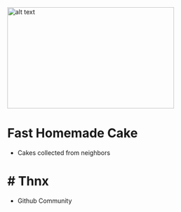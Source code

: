 <img src="https://farukguler.com/assets/img/handbook.jpg" alt="alt text" width="380" height="230">

# Fast Homemade Cake
- Cakes collected from neighbors
# # Thnx
- Github Community
